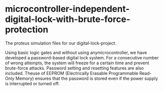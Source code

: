 # microcontroller-independent-digital-lock-with-brute-force-protection
The proteus simulation files for our digital-lock-project.

Using basic logic gates and without using anymicrocontroller, we have developed a password-based digital lock system. For a consecutive number of wrong attempts, the system will freeze for a certain time and prevent brute-force attacks. Password setting and resetting features are also included. Theuse of EEPROM (Electrically Erasable Programmable Read-Only Memory) ensures that the password is stored even if the power supply is interrupted or turned off.
